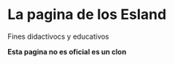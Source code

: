 # La pagina de los Esland 

Fines didactivocs y educativos

**Esta pagina no es oficial es un clon**